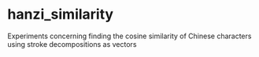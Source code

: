 # hanzi_similarity
Experiments concerning finding the cosine similarity of Chinese characters using stroke decompositions as vectors
